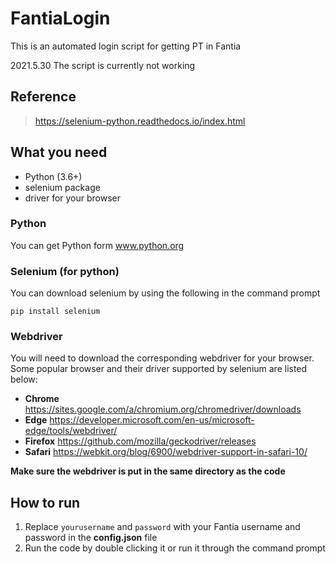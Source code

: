 # FantiaLogin
This is an automated login script for getting PT in Fantia

2021.5.30  The script is currently not working

## Reference
> https://selenium-python.readthedocs.io/index.html   

## What you need
* Python (3.6+)
* selenium package
* driver for your browser

### Python
You can get Python form www.python.org

### Selenium (for python)
You can download selenium by using the following in the command prompt
```
pip install selenium 
```

### Webdriver
You will need to download the corresponding webdriver for your browser.  
Some popular browser and their driver supported by selenium are listed below: 
* **Chrome**  https://sites.google.com/a/chromium.org/chromedriver/downloads
* **Edge**    https://developer.microsoft.com/en-us/microsoft-edge/tools/webdriver/
* **Firefox** https://github.com/mozilla/geckodriver/releases
* **Safari**  https://webkit.org/blog/6900/webdriver-support-in-safari-10/

**Make sure the webdriver is put in the same directory as the code**

## How to run
1. Replace ```yourusername``` and ```password``` with your Fantia username and password in the **config.json** file
2. Run the code by double clicking it or run it through the command prompt
